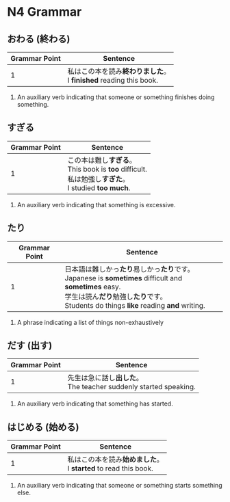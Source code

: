 # N4 Grammar

## おわる (終わる)

| Grammar Point | Sentence |
| ----- | -------- |
| 1     | 私はこの本を読み<strong>終わりました</strong>。<br />I <strong>finished</strong> reading this book. |

1. An auxiliary verb indicating that someone or something finishes doing something.

## すぎる

| Grammar Point | Sentence |
| ----- | -------- |
| 1     | この本は難し<strong>すぎる</strong>。<br />This book is <strong>too</strong> difficult.<br />私は勉強し<strong>すぎた</strong>。<br />I studied <strong>too much</strong>. |

1. An auxiliary verb indicating that something is excessive.

## たり

| Grammar Point | Sentence |
| ----- | -------- |
| 1     | 日本語は難しかっ<strong>たり</strong>易しかっ<strong>たり</strong>です。<br />Japanese is <strong>sometimes</strong> difficult and <strong>sometimes</strong> easy. <br />学生は読ん<strong>だり</strong>勉強し<strong>たり</strong>です。<br />Students do things <strong>like</strong> reading <strong>and</strong> writing. |

1. A phrase indicating a list of things non-exhaustively

## だす (出す)

| Grammar Point | Sentence |
| ----- | -------- |
| 1     | 先生は急に話し<strong>出した</strong>。<br />The teacher suddenly started speaking. |

1. An auxiliary verb indicating that something has started.

## はじめる (始める)

| Grammar Point | Sentence |
| ----- | -------- |
| 1     | 私はこの本を読み<strong>始めました</strong>。<br />I <strong>started</strong> to read this book. |

1. An auxiliary verb indicating that someone or something starts something else.
